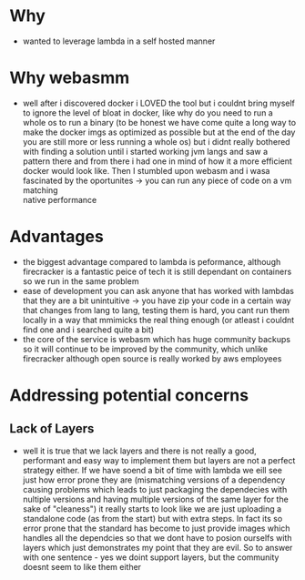# Why 
- wanted to leverage lambda in a self hosted manner

# Why webasmm
- well after i discovered docker i LOVED the tool but i couldnt bring myself to ignore the level of bloat
in docker, like why do you need to run a whole os to run a binary (to be honest we have come quite a long way
to make the docker imgs as optimized as possible but at the end of the day you are still more or less running
a whole os) but i didnt really bothered with finding a solution until i started working jvm langs and saw a
pattern there and from there i had one in mind of how it a more efficient docker would look like. Then I
stumbled upon webasm and i wasa fascinated by the oportunites -> you can run any piece of code on a vm matching \
native performance

# Advantages
- the biggest advantage compared to lambda is peformance, although firecracker is a fantastic peice of tech
it is still dependant on containers so we run in the same problem
- ease of development you can ask anyone that has worked with lambdas that they are a bit unintuitive -> you have
  zip your code in a certain way that changes from lang to lang, testing them is hard, you cant run them locally
in a way that mmimicks the real thing enough (or atleast i couldnt find one and i searched quite a bit)
- the core of the service is webasm which has huge community backups so it will continue to be improved by
the community, which unlike firecracker although open source is really worked by aws employees 

# Addressing potential concerns 
## Lack of Layers
- well it is true that we lack layers and there is not really a good, performant and easy way to implement them
but layers are not a perfect strategy either. If we have soend a bit of time with lambda we eill see just how
error prone they are (mismatching versions of a dependency causing problems which leads to just packaging the
dependecies with nultiple versions and having multiple versions of the same layer for the sake of "cleaness")
it really starts to look like we are just uploading a standalone code (as from the start) but with extra steps.
In fact its so error prone that the standard has become to just provide images which handles all the dependcies
so that we dont have to posion ourselfs with layers which just demonstrates my point that they are evil.
So to answer with one sentence - yes we doint support layers, but the community doesnt seem to like them either 
